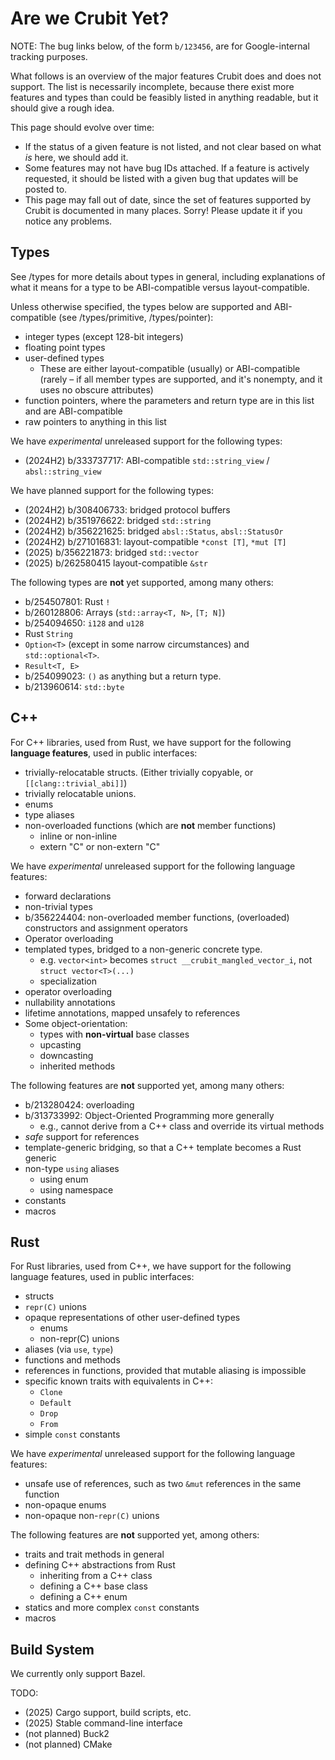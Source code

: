 # Are we Crubit Yet?

NOTE: The bug links below, of the form `b/123456`, are for Google-internal
tracking purposes.

What follows is an overview of the major features Crubit does and
does not support. The list is necessarily incomplete, because there exist more
features and types than could be feasibly listed in anything readable, but
it should give a rough idea.

This page should evolve over time:

*   If the status of a given feature is not listed, and not clear based on what
    *is* here, we should add it.
*   Some features may not have bug IDs attached. If a feature is actively
    requested, it should be listed with a given bug that updates will be posted
    to.
*   This page may fall out of date, since the set of features supported by
    Crubit is documented in many places. Sorry! Please update it if you notice
    any problems.

## Types

See <internal link>/types for more details about types in general, including
explanations of what it means for a type to be ABI-compatible versus
layout-compatible.

Unless otherwise specified, the types below are supported and ABI-compatible
(see <internal link>/types/primitive, <internal link>/types/pointer):

*   integer types (except 128-bit integers)
*   floating point types
*   user-defined types
    *   These are either layout-compatible (usually) or ABI-compatible (rarely –
        if all member types are supported, and it's nonempty, and it uses no
        obscure attributes)
*   function pointers, where the parameters and return type are in this list and
    are ABI-compatible
*   raw pointers to anything in this list

We have *experimental* unreleased support for the following types:

*   (2024H2) b/333737717: ABI-compatible `std::string_view` /
    `absl::string_view`

We have planned support for the following types:

*   (2024H2) b/308406733: bridged protocol buffers
*   (2024H2) b/351976622: bridged `std::string`
*   (2024H2) b/356221625: bridged `absl::Status`, `absl::StatusOr`
*   (2024H2) b/271016831: layout-compatible `*const [T]`, `*mut [T]`
*   (2025) b/356221873: bridged `std::vector`
*   (2025) b/262580415 layout-compatible `&str`

The following types are **not** yet supported, among many others:

*   b/254507801: Rust `!`
*   b/260128806: Arrays (`std::array<T, N>`, `[T; N]`)
*   b/254094650: `i128` and `u128`
*   Rust `String`
*   `Option<T>` (except in some narrow circumstances) and `std::optional<T>`.
*   `Result<T, E>`
*   b/254099023: `()` as anything but a return type.
*   b/213960614: `std::byte`

## C++

For C++ libraries, used from Rust, we have support for the following **language
features**, used in public interfaces:

*   trivially-relocatable structs. (Either trivially copyable, or
    `[[clang::trivial_abi]]`)
*   trivially relocatable unions.
*   enums
*   type aliases
*   non-overloaded functions (which are **not** member functions)
    *   inline or non-inline
    *   extern "C" or non-extern "C"

We have *experimental* unreleased support for the following language features:

*   forward declarations
*   non-trivial types
*   b/356224404: non-overloaded member functions, (overloaded) constructors and
    assignment operators
*   Operator overloading
*   templated types, bridged to a non-generic concrete type.
    *   e.g. `vector<int>` becomes `struct __crubit_mangled_vector_i`, not
        `struct vector<T>(...)`
    *   specialization
*   operator overloading
*   nullability annotations
*   lifetime annotations, mapped unsafely to references
*   Some object-orientation:
    *   types with **non-virtual** base classes
    *   upcasting
    *   downcasting
    *   inherited methods

The following features are **not** supported yet, among many others:

*   b/213280424: overloading
*   b/313733992: Object-Oriented Programming more generally
    *   e.g., cannot derive from a C++ class and override its virtual methods
*   *safe* support for references
*   template-generic bridging, so that a C++ template becomes a Rust generic
*   non-type `using` aliases
    *   using enum
    *   using namespace
*   constants
*   macros

## Rust

For Rust libraries, used from C++, we have support for the following language
features, used in public interfaces:

*   structs
*   `repr(C)` unions
*   opaque representations of other user-defined types
    *   enums
    *   non-repr(C) unions
*   aliases (via `use`, `type`)
*   functions and methods
*   references in functions, provided that mutable aliasing is impossible
*   specific known traits with equivalents in C++:
    *   `Clone`
    *   `Default`
    *   `Drop`
    *   `From`
*   simple `const` constants

We have *experimental* unreleased support for the following language features:

*   unsafe use of references, such as two `&mut` references in the same function
*   non-opaque enums
*   non-opaque non-`repr(C)` unions

The following features are **not** supported yet, among others:

*   traits and trait methods in general
*   defining C++ abstractions from Rust
    *   inheriting from a C++ class
    *   defining a C++ base class
    *   defining a C++ enum
*   statics and more complex `const` constants
*   macros

## Build System

We currently only support Bazel.

TODO:

*   (2025) Cargo support, build scripts, etc.
*   (2025) Stable command-line interface
*   (not planned) Buck2
*   (not planned) CMake
